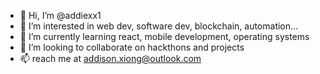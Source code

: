 - 👋 Hi, I’m @addiexx1
- 👀 I’m interested in web dev, software dev, blockchain, automation...
- 🌱 I’m currently learning react, mobile development, operating systems
- 💞️ I’m looking to collaborate on hackthons and projects
- 📫 reach me at addison.xiong@outlook.com

<!---
addiexx1/addiexx1 is a ✨ special ✨ repository because its `README.md` (this file) appears on your GitHub profile.
You can click the Preview link to take a look at your changes.
--->

